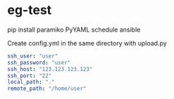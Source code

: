 # eg-test

pip install paramiko PyYAML schedule ansible


Create config.yml in the same directory with upload.py
```yaml
ssh_user: "user"
ssh_password: "user"
ssh_host: "123.123.123.123"
ssh_port: "22"
local_path: "."
remote_path: "/home/user"
```